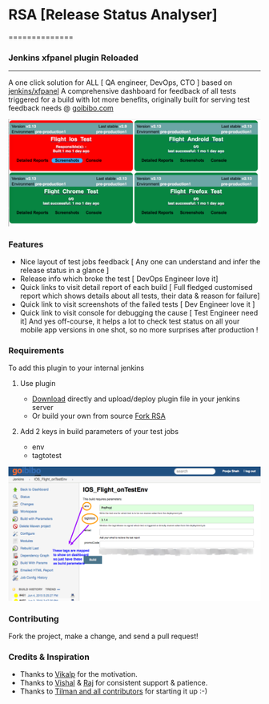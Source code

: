 # RSA [Release Status Analyser]
==============

### Jenkins xfpanel plugin Reloaded
-----------


A one click solution for ALL [ QA engineer, DevOps, CTO ] based on [jenkins/xfpanel](https://github.com/jenkinsci/xfpanel-plugin)
A comprehensive dashboard for feedback of all tests triggered for a build with lot more benefits, 
originally built for serving test feedback needs @ [goibibo.com](http://www.goibibo.com/)


![Alt text](/docs/QuickView-dashBoard.png "QuickView")

### Features
- Nice layout of test jobs feedback [ Any one can understand and infer the release status in a glance ]
- Release info which broke the test [ DevOps Engineer love it]
- Quick links to visit detail report of each build [ Full fledged customised report which shows details about all tests, their data & reason for failure]
- Quick link to visit screenshots of the failed tests [ Dev Engineer love it ]
- Quick link to visit console for debugging the cause [ Test Engineer need it]
And yes off-course, it helps a lot to check test status on all your mobile app versions in one shot, so no more surprises after production !


### Requirements
To add this plugin to your internal jenkins
1. Use plugin
     - [Download](https://raw.githubusercontent.com/p00j4/xfpanel-plugin/master/docs/xfpanel.hpi') directly and upload/deploy plugin file in your jenkins server
     - Or build your own from source [Fork RSA]("https://github.com/goibibo/xfpanel-plugin") 

2. Add 2 keys in build parameters of your test jobs
    - env
    - tagtotest

![Alt text](/docs/jobdef.png)	


### Contributing
Fork the project, make a change, and send a pull request!


### Credits & Inspiration
- Thanks to [Vikalp](https://github.com/vikalp) for the motivation.
- Thanks to [Vishal](https://github.com/vishal24tuniki) & [Raj](https://github.com/rajdgreat007) for consistent support & patience.
- Thanks to [Tilman and all contributors](https://github.com/jenkinsci/xfpanel-plugin) for starting it up :-)





